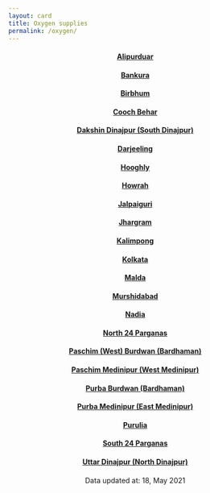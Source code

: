 ```yaml
---
layout: card
title: Oxygen supplies
permalink: /oxygen/
---
```

<div align="center">
<a href="{{ "/oxygen/Alipurduar" | relative_url}}" ><div class="card"><h4><b>Alipurduar</b></h4></div></a>
<a href="{{ "/oxygen/Bankura" | relative_url}}" ><div class="card"><h4><b>Bankura</b></h4></div></a>
<a href="{{ "/oxygen/Birbhum" | relative_url}}" ><div class="card"><h4><b>Birbhum</b></h4></div></a>
<a href="{{ "/oxygen/Cooch-Behar" | relative_url}}" ><div class="card"><h4><b>Cooch Behar</b></h4></div></a>
<a href="{{ "/oxygen/Dakshin-Dinajpur-South-Dinajpur" | relative_url}}" ><div class="card"><h4><b>Dakshin Dinajpur (South Dinajpur)</b></h4></div></a>
<a href="{{ "/oxygen/Darjeeling" | relative_url}}" ><div class="card"><h4><b>Darjeeling</b></h4></div></a>
<a href="{{ "/oxygen/Hooghly" | relative_url}}" ><div class="card"><h4><b>Hooghly</b></h4></div></a>
<a href="{{ "/oxygen/Howrah" | relative_url}}" ><div class="card"><h4><b>Howrah</b></h4></div></a>
<a href="{{ "/oxygen/Jalpaiguri" | relative_url}}" ><div class="card"><h4><b>Jalpaiguri</b></h4></div></a>
<a href="{{ "/oxygen/Jhargram" | relative_url}}" ><div class="card"><h4><b>Jhargram</b></h4></div></a>
<a href="{{ "/oxygen/Kalimpong" | relative_url}}" ><div class="card"><h4><b>Kalimpong</b></h4></div></a>
<a href="{{ "/oxygen/Kolkata" | relative_url}}" ><div class="card"><h4><b>Kolkata</b></h4></div></a>
<a href="{{ "/oxygen/Malda" | relative_url}}" ><div class="card"><h4><b>Malda</b></h4></div></a>
<a href="{{ "/oxygen/Murshidabad" | relative_url}}" ><div class="card"><h4><b>Murshidabad</b></h4></div></a>
<a href="{{ "/oxygen/Nadia" | relative_url}}" ><div class="card"><h4><b>Nadia</b></h4></div></a>
<a href="{{ "/oxygen/North-24-Parganas" | relative_url}}" ><div class="card"><h4><b>North 24 Parganas</b></h4></div></a>
<a href="{{ "/oxygen/Paschim-West-Burdwan-Bardhaman" | relative_url}}" ><div class="card"><h4><b>Paschim (West) Burdwan (Bardhaman)</b></h4></div></a>
<a href="{{ "/oxygen/Paschim-Medinipur-West-Medinipur" | relative_url}}" ><div class="card"><h4><b>Paschim Medinipur (West Medinipur)</b></h4></div></a>
<a href="{{ "/oxygen/Purba-Burdwan-Bardhaman" | relative_url}}" ><div class="card"><h4><b>Purba Burdwan (Bardhaman)</b></h4></div></a>
<a href="{{ "/oxygen/Purba-Medinipur-East-Medinipur" | relative_url}}" ><div class="card"><h4><b>Purba Medinipur (East Medinipur)</b></h4></div></a>
<a href="{{ "/oxygen/Purulia" | relative_url}}" ><div class="card"><h4><b>Purulia</b></h4></div></a>
<a href="{{ "/oxygen/South-24-Parganas" | relative_url}}" ><div class="card"><h4><b>South 24 Parganas</b></h4></div></a>
<a href="{{ "/oxygen/Uttar-Dinajpur-North-Dinajpur" | relative_url}}" ><div class="card"><h4><b>Uttar Dinajpur (North Dinajpur)</b></h4></div></a>
<div style="margin-top: 20px; text-align: left; border: none;">

</div>
<div class="text_foot"> Data updated at: 18, May 2021 </div></div>